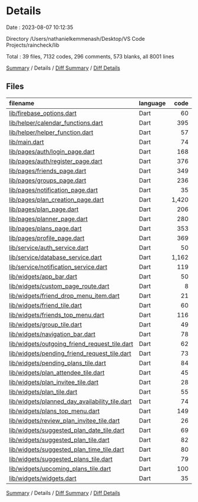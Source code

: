# Details

Date : 2023-08-07 10:12:35

Directory /Users/nathanielkemmenash/Desktop/VS Code Projects/raincheck/lib

Total : 39 files,  7132 codes, 296 comments, 573 blanks, all 8001 lines

[Summary](results.md) / Details / [Diff Summary](diff.md) / [Diff Details](diff-details.md)

## Files
| filename | language | code | comment | blank | total |
| :--- | :--- | ---: | ---: | ---: | ---: |
| [lib/firebase_options.dart](/lib/firebase_options.dart) | Dart | 60 | 12 | 5 | 77 |
| [lib/helper/calendar_functions.dart](/lib/helper/calendar_functions.dart) | Dart | 395 | 33 | 34 | 462 |
| [lib/helper/helper_function.dart](/lib/helper/helper_function.dart) | Dart | 57 | 3 | 15 | 75 |
| [lib/main.dart](/lib/main.dart) | Dart | 74 | 2 | 15 | 91 |
| [lib/pages/auth/login_page.dart](/lib/pages/auth/login_page.dart) | Dart | 168 | 2 | 10 | 180 |
| [lib/pages/auth/register_page.dart](/lib/pages/auth/register_page.dart) | Dart | 376 | 2 | 17 | 395 |
| [lib/pages/friends_page.dart](/lib/pages/friends_page.dart) | Dart | 349 | 37 | 24 | 410 |
| [lib/pages/groups_page.dart](/lib/pages/groups_page.dart) | Dart | 236 | 12 | 18 | 266 |
| [lib/pages/notification_page.dart](/lib/pages/notification_page.dart) | Dart | 35 | 0 | 4 | 39 |
| [lib/pages/plan_creation_page.dart](/lib/pages/plan_creation_page.dart) | Dart | 1,420 | 13 | 67 | 1,500 |
| [lib/pages/plan_page.dart](/lib/pages/plan_page.dart) | Dart | 206 | 4 | 11 | 221 |
| [lib/pages/planner_page.dart](/lib/pages/planner_page.dart) | Dart | 280 | 6 | 33 | 319 |
| [lib/pages/plans_page.dart](/lib/pages/plans_page.dart) | Dart | 353 | 50 | 30 | 433 |
| [lib/pages/profile_page.dart](/lib/pages/profile_page.dart) | Dart | 369 | 3 | 18 | 390 |
| [lib/service/auth_service.dart](/lib/service/auth_service.dart) | Dart | 50 | 3 | 11 | 64 |
| [lib/service/database_service.dart](/lib/service/database_service.dart) | Dart | 1,162 | 67 | 102 | 1,331 |
| [lib/service/notification_service.dart](/lib/service/notification_service.dart) | Dart | 119 | 1 | 22 | 142 |
| [lib/widgets/app_bar.dart](/lib/widgets/app_bar.dart) | Dart | 50 | 0 | 5 | 55 |
| [lib/widgets/custom_page_route.dart](/lib/widgets/custom_page_route.dart) | Dart | 8 | 1 | 3 | 12 |
| [lib/widgets/friend_drop_menu_item.dart](/lib/widgets/friend_drop_menu_item.dart) | Dart | 21 | 0 | 3 | 24 |
| [lib/widgets/friend_tile.dart](/lib/widgets/friend_tile.dart) | Dart | 60 | 1 | 9 | 70 |
| [lib/widgets/friends_top_menu.dart](/lib/widgets/friends_top_menu.dart) | Dart | 116 | 0 | 4 | 120 |
| [lib/widgets/group_tile.dart](/lib/widgets/group_tile.dart) | Dart | 49 | 1 | 9 | 59 |
| [lib/widgets/navigation_bar.dart](/lib/widgets/navigation_bar.dart) | Dart | 78 | 1 | 6 | 85 |
| [lib/widgets/outgoing_friend_request_tile.dart](/lib/widgets/outgoing_friend_request_tile.dart) | Dart | 62 | 0 | 7 | 69 |
| [lib/widgets/pending_friend_request_tile.dart](/lib/widgets/pending_friend_request_tile.dart) | Dart | 73 | 0 | 7 | 80 |
| [lib/widgets/pending_plans_tile.dart](/lib/widgets/pending_plans_tile.dart) | Dart | 84 | 12 | 7 | 103 |
| [lib/widgets/plan_attendee_tile.dart](/lib/widgets/plan_attendee_tile.dart) | Dart | 45 | 0 | 5 | 50 |
| [lib/widgets/plan_invitee_tile.dart](/lib/widgets/plan_invitee_tile.dart) | Dart | 28 | 0 | 4 | 32 |
| [lib/widgets/plan_tile.dart](/lib/widgets/plan_tile.dart) | Dart | 55 | 3 | 5 | 63 |
| [lib/widgets/planned_day_availability_tile.dart](/lib/widgets/planned_day_availability_tile.dart) | Dart | 74 | 0 | 10 | 84 |
| [lib/widgets/plans_top_menu.dart](/lib/widgets/plans_top_menu.dart) | Dart | 149 | 0 | 4 | 153 |
| [lib/widgets/review_plan_invitee_tile.dart](/lib/widgets/review_plan_invitee_tile.dart) | Dart | 26 | 0 | 4 | 30 |
| [lib/widgets/suggested_plan_date_tile.dart](/lib/widgets/suggested_plan_date_tile.dart) | Dart | 69 | 0 | 10 | 79 |
| [lib/widgets/suggested_plan_tile.dart](/lib/widgets/suggested_plan_tile.dart) | Dart | 82 | 3 | 5 | 90 |
| [lib/widgets/suggested_plan_time_tile.dart](/lib/widgets/suggested_plan_time_tile.dart) | Dart | 80 | 0 | 10 | 90 |
| [lib/widgets/suggested_plans_tile.dart](/lib/widgets/suggested_plans_tile.dart) | Dart | 79 | 11 | 7 | 97 |
| [lib/widgets/upcoming_plans_tile.dart](/lib/widgets/upcoming_plans_tile.dart) | Dart | 100 | 13 | 7 | 120 |
| [lib/widgets/widgets.dart](/lib/widgets/widgets.dart) | Dart | 35 | 0 | 6 | 41 |

[Summary](results.md) / Details / [Diff Summary](diff.md) / [Diff Details](diff-details.md)